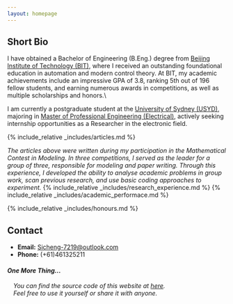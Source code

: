 ```yaml
---
layout: homepage
---
```


## Short Bio

I have obtained a Bachelor of Engineering (B.Eng.) degree from [Beijing Institute of Technology (BIT)](https://english.bit.edu.cn/), where I received an outstanding foundational education in automation and modern control theory. At BIT, my academic achievements include an impressive GPA of 3.8, ranking 5th out of 196 fellow students, and earning numerous awards in competitions, as well as multiple scholarships and honors.\\

I am currently a postgraduate student at the [University of Sydney (USYD)](https://www.sydney.edu.au/), majoring in [Master of Professional Engineering (Electrical)](https://www.sydney.edu.au/courses/courses/pc/master-of-professional-engineering-electrical.html), actively seeking internship opportunities as a Researcher in the electronic field.


{% include_relative _includes/articles.md %}

*The articles above were written during my participation in the Mathematical Contest in Modeling. In three competitions, I served as the leader for a group of three, responsible for modeling and paper writing. Through this experience, I developed the ability to analyse academic problems in group work, scan previous research, and use basic coding approaches to experiment.*
{% include_relative _includes/research_experience.md %}
{% include_relative _includes/academic_performace.md %}

{% include_relative _includes/honours.md %}


## Contact
- **Email:** Sicheng-7219@outlook.com
- **Phone:** (+61)461325211

#### *One More Thing...*
&emsp;*You can find the source code of this website at [here](https://github.com/SiCheng7219/SiCheng7219.github.io.git).*  
&emsp;*Feel free to use it yourself or share it with anyone.*